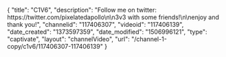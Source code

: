 {
    "title": "C1V6",
    "description": "Follow me on twitter: https:\/\/twitter.com\/pixelatedapollo\n\n3v3 with some friends!\n\nenjoy and thank you!",
    "channelid": "117406307",
    "videoid": "117406139",
    "date_created": "1373597359",
    "date_modified": "1506996121",
    "type": "captivate",
    "layout": "channelVideo",
    "url": "\/channel-1-copy\/c1v6\/117406307-117406139"
}